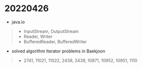 # 20220426

- java.io
> - InputStream, OutputStream
> - Reader, Writer
> - BufferedReader, BufferedWriter
- solved algorithm Iterator problems  in Baekjoon
> - 2741, 11021, 11022, 2438, 2439, 10871, 10952, 10951, 1110
